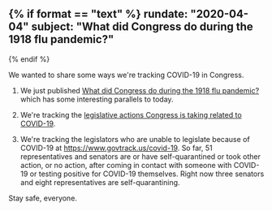 {% if format == "text" %}
rundate: "2020-04-04"
subject: "What did Congress do during the 1918 flu pandemic?"
----------
{% endif %}

We wanted to share some ways we're tracking COVID-19 in Congress.

1. We just published [What did Congress do during the 1918 flu pandemic?](https://medium.com/p/what-did-congress-do-during-the-1918-flu-pandemic-c0bd96ad2287?source=email-51cfa67992b0--writer.postDistributed&sk=a3ce115fc93bcb3bd552de1fc4c4f9bd) which has some interesting parallels to today.

2. We're tracking the [legislative actions Congress is taking related to COVID-19](https://www.govtrack.us/covid-19).

3. We're tracking the legislators who are unable to legislate because of COVID-19 at <https://www.govtrack.us/covid-19>. So far, 51 representatives and senators are or have self-quarantined or took other  action, or no action, after coming in contact with someone with COVID-19 or testing positive for COVID-19 themselves. Right now three senators and eight representatives are self-quarantining.

Stay safe, everyone.

